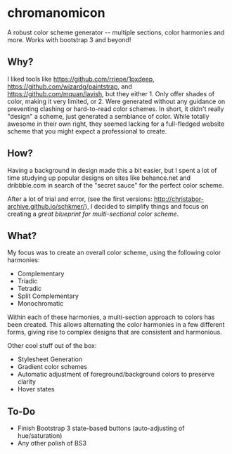 # chromanomicon
A robust color scheme generator -- multiple sections, color harmonies and more. Works with bootstrap 3 and beyond!

## Why?

I liked tools like https://github.com/rriepe/1pxdeep, https://github.com/wizardg/paintstrap, and https://github.com/mquan/lavish, but they either 1. Only offer shades of color, making it very limited, or 2. Were generated without any guidance on preventing clashing or hard-to-read color schemes. In short, it didn't really "design" a scheme, just generated a semblance of color. While totally awesome in their own right, they seemed lacking for a full-fledged website scheme that you might expect a professional to create.

## How?

Having a background in design made this a bit easier, but I spent a lot of time studying up popular designs on sites like behance.net and dribbble.com in search of the "secret sauce" for the perfect color scheme.

After a lot of trial and error, (see the first versions: http://christabor-archive.github.io/schkmer/), I decided to simplify things and focus on creating a *great blueprint for multi-sectional color scheme*.

## What?

My focus was to create an overall color scheme, using the following color harmonies:

* Complementary
* Triadic
* Tetradic
* Split Complementary
* Monochromatic

Within each of these harmonies, a multi-section approach to colors has been created. This allows alternating the color harmonies in a few different forms, giving rise to complex designs that are consistent and harmonious.

Other cool stuff out of the box:

* Stylesheet Generation
* Gradient color schemes
* Automatic adjustment of foreground/background colors to preserve clarity
* Hover states

## To-Do

* Finish Bootstrap 3 state-based buttons (auto-adjusting of hue/saturation)
* Any other polish of BS3
